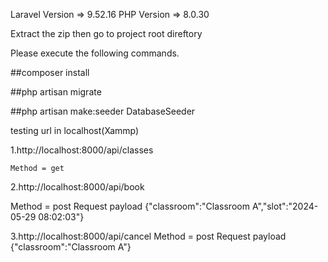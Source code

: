 Laravel Version => 9.52.16
PHP Version  => 8.0.30

Extract the zip 
then go to project root direftory 

Please execute the following commands.

##composer install

##php artisan migrate

##php artisan make:seeder DatabaseSeeder


testing url in localhost(Xammp)

1.http://localhost:8000/api/classes

	Method = get

2.http://localhost:8000/api/book

  Method = post
  Request payload
		{"classroom":"Classroom A","slot":"2024-05-29 08:02:03"} 		

3.http://localhost:8000/api/cancel
  Method = post
  Request payload
  {"classroom":"Classroom A"}
  
 		

